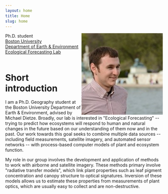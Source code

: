 ```yaml
---
layout: home
title: Home
slug: home
---
```


<img style="float: right;" src="images/my_photo.jpg">

<div class="overview">
Ph.D. student<br>
<a href="http://bu.edu">Boston University</a><br>
<a href="http://bu.edu/earth">Department of Earth & Environment </a><br>
<a href="http://people.bu.edu/dietze">Ecological Forecasting Lab</a><br>
</div> <br>

# Short introduction

I am a Ph.D. Geography student at the Boston University Department of Earth & Environment, advised by Michael Dietze. 
Broadly, our lab is interested in "Ecological Forecasting" -- trying to predict how ecosystems will respond to human and natural changes in the future based on our understanding of them now and in the past. 
Our work towards this goal seeks to combine multiple data sources -- including field measurements, satellite imagery, and automated sensor networks -- with process-based computer models of plant and ecosystem function.

My role in our group involves the development and application of methods to work with airborne and satellite imagery. 
These methods primary involve "radiative transfer models", which link plant properties such as leaf pigment concentration and canopy structure to optical signatures. 
Inversion of these models allows us to estimate these properties from measurements of plant optics, which are usually easy to collect and are non-destructive.

